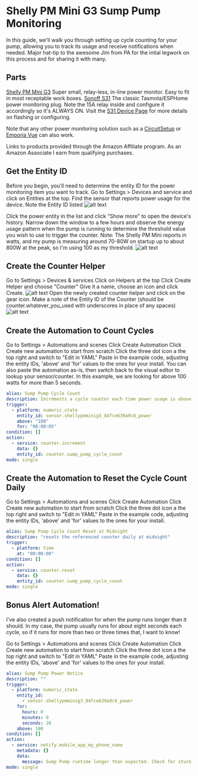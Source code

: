 # Shelly PM Mini G3 Sump Pump Monitoring

In this guide, we'll walk you through setting up cycle counting for your pump, allowing you to track its usage and receive notifications when needed. Major hat-tip to the awesome Jim from PA for the intial legwork on this process and for sharing it with many.

## Parts

[Shelly PM Mini G3](https://amzn.to/3W1CiHk) Super small, relay-less, in-line power monitor. Easy to fit in most receptable work boxes.
[Sonoff S31](https://amzn.to/3WG3cBG) The classic Tasmota/ESPHome power monitoring plug. Note the 15A relay inside and configure it accordingly so it's ALWAYS ON. Visit the [S31 Device Page](https://digiblur.com/wiki/devices/plugs/sonoff_s31) for more details on flashing or configuring.

Note that any other power monitoring solution such as a [CircuitSetup](https://circuitsetup.us/product-category/power-management/?v=3e8d115eb4b3) or [Emporia Vue](https://digiblur.com/2024/03/14/emporia-vue-gen3-esp32-esphome-home-assistant) can also work.

Links to products provided through the Amazon Affiliate program. As an Amazon Associate I earn from qualifying purchases.


## Get the Entity ID
Before you begin, you'll need to determine the entity ID for the power monitoring item you want to track.
Go to Settings > Devices and service and click on Entities at the top.
Find the sensor that reports power usage for the device.
Note the Entity ID listed
![alt text](/img/procedures/sump_01_shellypowersensorentity.png "Find the sensor entity id")

Click the power entity in the list and click "Show more" to open the device's history.
Narrow down the window to a few hours and observe the energy usage pattern when the pump is running to determine the threshold value you wish to use to trigger the counter.
Note: The Shelly PM Mini reports in watts, and my pump is measuring around 70-80W on startup up to about 800W at the peak, so I'm using 100 as my threshold.
![alt text](/img/procedures/sump_02_sumpusagewatts.png "screenshotof watts used")


## Create the Counter Helper
Go to Settings > Devices & services
Click on Helpers at the top
Click Create Helper and choose "Counter"
Give it a name, choose an icon and click Create.
![alt text](/img/procedures/sump_03_createcounterhelper.png "screenshot of creating counter")
Open the newly created counter helper and click on the gear icon.
Make a note of the Entity ID of the Counter (should be counter.whatever_you_used with underscores in place of any spaces)
![alt text](/img/procedures/sump_04_counterhelperentityid.png "screenshot of where to find the entity ID of the counter")


## Create the Automation to Count Cycles
Go to Settings > Automations and scenes
Click Create Automation
Click Create new automation to start from scratch
Click the three dot icon a the top right and switch to "Edit in YAML"
Paste in the example code, adjusting the entity IDs, 'above' and 'for' values to the ones for your install. You can also paste the automation as-is, then switch back to the visual editor to lookup your sensor/counter.
In this example, we are looking for above 100 watts for more than 5 seconds.

```yaml
alias: Sump Pump Cycle Count
description: Increments a cycle counter each time power usage is above the threshold
trigger:
  - platform: numeric_state
    entity_id: sensor.shellypmminig3_84fce639a9c8_power
    above: "100"
    for: "00:00:05"
condition: []
action:
  - service: counter.increment
    data: {}
    entity_id: counter.sump_pump_cycle_count
mode: single
```

## Create the Automation to Reset the Cycle Count Daily
Go to Settings > Automations and scenes
Click Create Automation
Click Create new automation to start from scratch
Click the three dot icon a the top right and switch to "Edit in YAML"
Paste in the example code, adjusting the entity IDs, 'above' and 'for' values to the ones for your install.

```yaml
alias: Sump Pump Cycle Count Reset at Midnight
description: "resets the referenced counter daily at midnight"
trigger:
  - platform: time
    at: "00:00:00"
condition: []
action:
  - service: counter.reset
    data: {}
    entity_id: counter.sump_pump_cycle_count
mode: single
```

## Bonus Alert Automation!
I've also created a push notification for when the pump runs longer than it should. In my case, the pump usually runs for about eight seconds each cycle, so if it runs for more than two or three times that, I want to know!

Go to Settings > Automations and scenes
Click Create Automation
Click Create new automation to start from scratch
Click the three dot icon a the top right and switch to "Edit in YAML"
Paste in the example code, adjusting the entity IDs, 'above' and 'for' values to the ones for your install.

```yaml
alias: Sump Pump Power Notice
description: ""
trigger:
  - platform: numeric_state
    entity_id:
      - sensor.shellypmminig3_84fce639a9c8_power
    for:
      hours: 0
      minutes: 0
      seconds: 20
    above: 100
condition: []
action:
  - service: notify.mobile_app_my_phone_name
    metadata: {}
    data:
      message: Sump Pump runtime longer than expected. Check for stuck float.
mode: single
```

```yaml

```

```yaml

```

```yaml

```

